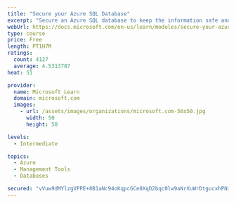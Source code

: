 ```yaml
---
title: "Secure your Azure SQL Database"
excerpt: "Secure an Azure SQL database to keep the information safe and diagnose potential security concerns as they happen."
webUrl: https://docs.microsoft.com/en-us/learn/modules/secure-your-azure-sql-database/
type: course
price: Free
length: PT1H7M
ratings:
  count: 4127
  average: 4.5313787
heat: 51

provider:
  name: Microsoft Learn
  domain: microsoft.com
  images:
    - url: /assets/images/organizations/microsoft.com-50x50.jpg
      width: 50
      height: 50

levels:
  - Intermediate

topics:
  - Azure
  - Management Tools
  - Databases

secured: "vVuw9dMYlzgVPPE+8B1aNc94oKqpcGCe8XqD2bqc0lw9aNrXuWrDtgucxhPNixIe/QbmC4QBXezIWE5pSOuYys9zb2HD/WkgUi2JF2GjgQYxOTXUKmMIvIVgYoeus9hE6KG66WJnJxFKcVEGiUX/aeqVYM7aQ9z5aIW6ANWIbpj4Vnde8zJ/QxYsqa95B3DujvNWhjJ7142UaOGCgn7VhC0itwGPKWHVYMMMANfyBcaB2ZH/IDXkpJAUnQD4/5dsaATOqIb9SPYOM9nenG4cSK4ASOcVBNdP8mKntQ7D2AmG5DRCbhghhoO3/uEtPTXFduiBU5QZugfZ0+nI4cg/DRJKsbtpStSdtNq5GMJd0wrcMITnryMJJb/hAKxH5f1ZjHAmDnMAILn7u+TTNFV9aytWa4ACt3R+jmrPzKTKF4E=;JWaXpcn2mxQtjPvNvhMZpA=="
---
```


